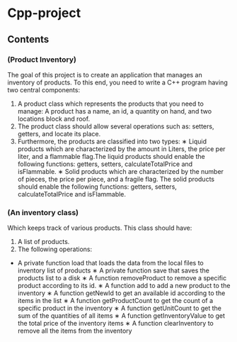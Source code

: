 # Cpp-project

## Contents

### (Product Inventory)
The goal of this project is to create an application that manages an inventory of products. To this end, you need to write a C++ program having two
central components:
1. A product class which represents the products that you need to manage: A product has a name, an id, a quantity on hand, and two locations
block and roof.
2. The product class should allow several operations such as: setters, getters, and locate its place.
3. Furthermore, the products are classified into two types:
∗ Liquid products which are characterized by the amount in Liters, the price per liter, and a flammable flag.The liquid products should enable the following functions: getters, setters, calculateTotalPrice and isFlammable.
∗ Solid products which are characterized by the number of pieces, the price per piece, and a fragile flag. The solid products should enable the following functions: getters, setters, calculateTotalPrice and isFlammable.

### (An inventory class)
Which keeps track of various products. This class should have:
1. A list of products. 
2. The following operations:
* A private function load that loads the data from the local files
to inventory list of products
∗ A private function save that saves the products list to a disk
∗ A function removeProduct to remove a specific product according
to its id.
∗ A function add to add a new product to the inventory
∗ A function getNewId to get an available id according to the items
in the list
∗ A function getProductCount to get the count of a specific product
in the inventory
∗ A function getUnitCount to get the sum of the quantities of all
items
∗ A function getInventoryValue to get the total price of the inventory items
∗ A function clearInventory to remove all the items from the inventory
